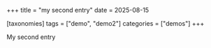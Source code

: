 +++
title = "my second entry"
date = 2025-08-15

[taxonomies]
tags = ["demo", "demo2"]
categories = ["demos"]
+++

My second entry
